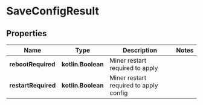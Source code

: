 
# SaveConfigResult

## Properties
| Name | Type | Description | Notes |
| ------------ | ------------- | ------------- | ------------- |
| **rebootRequired** | **kotlin.Boolean** | Miner restart required to apply |  |
| **restartRequired** | **kotlin.Boolean** | Miner restart required to apply config |  |



